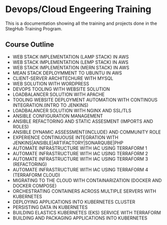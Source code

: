 # Devops/Cloud Engeering Training

This is a documentation showing all the training and projects done in the StegHub Training Program.

## Course Outline

* WEB STACK IMPLEMENTATION (LAMP STACK) IN AWS
* WEB STACK IMPLEMENTATION (LEMP STACK) IN AWS
* WEB STACK IMPLEMENTATION (MERN STACK) IN AWS
* MEAN STACK DEPLOYMMENT TO UBUNTU IN AWS
* CLIENT-SERVER ARCHITECHURE WITH MYSQL
* WEB SOLUTION WITH WORDPRESS
* DEVOPS TOOLING WITH WEBSITE SOLUTION
* LOADBALANCER SOLUTION WITH APACHE
* TOOLING WEBSITE DEPLOYMENT AUTOMATION WITH CONTINOUS INTEGRATION.(INTRO TO JENKINS)
* LOADBALANCER SOLUTION WITH NGINX AND SSL/TLS
* ANSIBLE CONFIGURATION MANAGEMENT
* ANSIBLE REFACTORING AND STATIC ASSESMENT (IMPORTS AND ROLES)
* ANSIBLE DYNAMIC ASSESSMENT(INCLUDE) AND COMMUNITY ROLE
* EXPERIENCE CONTINUOUSE INTEGRATION WITH JENKINS|ANSIBLE|ARTIFACTORY|SONARQUBE|PHP
* AUTOMATE INFRASTRUCTURE WITH IAC USING TERRAFORM 1
* AUTOMATE INFRASTRUCTURE WITH IAC USING TERRAFORM 2
* AUTOMATE INFRASTRUCTURE WITH IAC USING TERRAFORM 3 (REFACTORING)
* AUTOMATE INFRASTRUCTURE WITH IAC USING TERRAFORM 4 (TERRAFORM CLOUD)
* MIGRATING TO THE CLOUD WITH CONTAINARIZATION (DOCKER AND DOCKER COMPOSE)
* ORCHESTRATING CONTAINERS ACROSS MULTIPLE SERVERS WITH KUBERNETES
* DEPLOYING APPLICATIONS INTO KUBERNETES CLUSTER
* PERSISTING DATA IN KUBERNETES
* BUILDING ELASTICS KUBERNETES (EKS) SERVICE WITH TERRAFORM
* BUILDING AND PACKAGING APPLICATIONS INTO KUBERNETES

